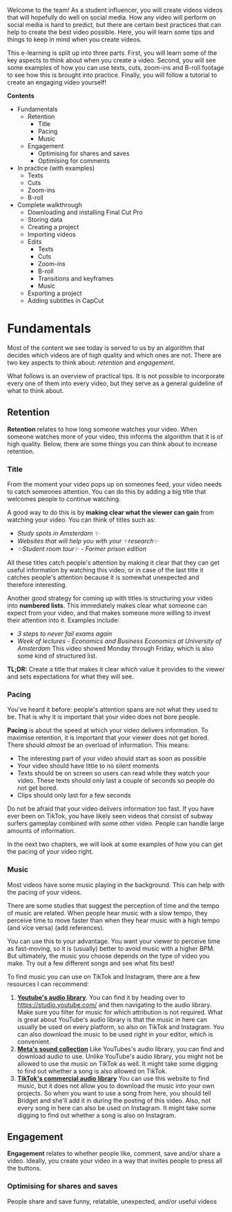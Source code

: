 Welcome to the team! As a student influencer, you will create videos videos that will hopefully do well on social media. How any video will perform on social media is hard to predict, but there are certain best practices that can help to create the best video possible. Here, you will learn some tips and things to keep in mind when you create videos.

This e-learning is split up into three parts. First, you will learn some of the key aspects to think about when you create a video. Second, you will see some examples of how you can use texts, cuts, zoom-ins and B-roll footage to see how this is brought into practice. Finally, you will follow a tutorial to create an engaging video yourself!

**Contents**
* Fundamentals
	* Retention
		* Title
		* Pacing
		* Music
	* Engagement
		* Optimising for shares and saves
		* Optimising for comments
 * In practice (with examples)
	 * Texts
	 * Cuts
	 * Zoom-ins
	 * B-roll
* Complete walkthrough
	* Downloading and installing Final Cut Pro
	* Storing data
	* Creating a project
	* Importing videos
	* Edits
		* Texts
		* Cuts
		* Zoom-ins
		* B-roll
		* Transitions and keyframes
		* Music
	* Exporting a project
	* Adding subtitles in CapCut

# Fundamentals
Most of the content we see today is served to us by an algorithm that decides which videos are of high quality and which ones are not. There are two key aspects to think about: *retention* and *engagement*. 

What follows is an overview of practical tips. It is not possible to incorporate every one of them into every video, but they serve as a general guideline of what to think about.
## Retention
**Retention** relates to how long someone watches your video. When someone watches more of your video, this informs the algorithm that it is of high quality. Below, there are some things you can think about to increase retention.
### Title
From the moment your video pops up on someones feed, your video needs to catch someones attention. You can do this by adding a big title that welcomes people to continue watching. 

A good way to do this is by **making clear what the viewer can gain** from watching your video. You can think of titles such as:
- *Study spots in Amsterdam ✨*
- *Websites that will help you with your ✨research✨*
- *✨Student room tour✨ - Former prison edition*

All these titles catch people's attention by making it clear that they can get useful information by watching this video, or in case of the last title it catches people's attention because it is somewhat unexpected and therefore interesting.

Another good strategy for coming up with titles is structuring your video into **numbered lists**. This immediately makes clear what someone can expect from your video, and that makes someone more willing to invest their attention into it. Examples include:
- *3 steps to never fail exams again*
- *Week of lectures - Economics and Business Economics at University of Amsterdam* 
  This video showed Monday through Friday, which is also some kind of structured list.

**TL;DR:**
Create a title that makes it clear which value it provides to the viewer and sets expectations for what they will see.
### Pacing
You've heard it before: people's attention spans are not what they used to be. That is why it is important that your video does not bore people.

**Pacing** is about the speed at which your video delivers information. To maximise retention, it is important that your viewer does not get bored. There should *almost* be an overload of information. This means:
- The interesting part of your video should start as soon as possible
- Your video should have little to no silent moments
- Texts should be on screen so users can read while they watch your video. These texts should only last a couple of seconds so people do not get bored.
- Clips should only last for a few seconds

Do not be afraid that your video delivers information too fast. If you have ever been on TikTok, you have likely seen videos that consist of subway surfers gameplay combined with some other video. People can handle large amounts of information.

In the next two chapters, we will look at some examples of how you can get the pacing of your video right.
### Music
Most videos have some music playing in the background. This can help with the pacing of your videos.

There are some studies that suggest the perception of time and the tempo of music are related. When people hear music with a slow tempo, they perceive time to move faster than when they hear music with a high tempo (and vice versa) (add references).

You can use this to your advantage. You want your viewer to perceive time as fast-moving, so it is (usually) better to avoid music with a higher BPM. But ultimately, the music you choose depends on the type of video you make. Try out a few different songs and see what fits best!

To find music you can use on TikTok and Instagram, there are a few resources I can recommend:
1. [**Youtube's audio library**](https://studio.youtube.com/). You can find it by heading over to https://studio.youtube.com/ and then navigating to the audio library. Make sure you filter for music for which attribution is not required. 
   What is great about YouTube's audio library is that the music in here can usually be used on every platform, so also on TikTok and Instagram. You can also download the music to be used right in your editor, which is convenient.
2. [**Meta's sound collection**](https://www.facebook.com/sound/collection)
   Like YouTubes's audio library, you can find and download audio to use. Unlike YouTube's audio library, you might not be allowed to use the music on TikTok as well. It might take some digging to find out whether a song is also allowed on TikTok.
3. [**TikTok's commercial audio library**](https://ads.tiktok.com/business/creativecenter/music/pc/en)
   You can use this website to find music, but it does not allow you to download the music into your own projects. So when you want to use a song from here, you should tell Bridget and she'll add it in during the posting of this video.
   Also, not every song in here can also be used on Instagram. It might take some digging to find out whether a song is also on Instagram.

## Engagement
**Engagement** relates to whether people like, comment, save and/or share a video. Ideally, you create your video in a way that invites people to press all the buttons.
### Optimising for shares and saves
People share and save funny, relatable, unexpected, and/or useful videos

